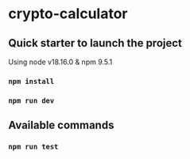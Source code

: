 # crypto-calculator

## Quick starter to launch the project
Using node v18.16.0 & npm 9.5.1
### `npm install`
### `npm run dev`

## Available commands

### `npm run test`